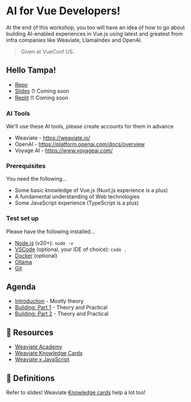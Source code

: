# AI for Vue Developers!

At the end of this workshop, you too will have an idea of how to go about building AI-enabled experiences in Vue.js using latest and greatest from infra companies like Weaviate, LlamaIndex and OpenAI.

> Given at VueConf US.

## Hello Tampa! 

- [Repo](https://github.com/weaviate-tutorials/ai-for-vue-developers)
- [Slides]() ⏰ Coming soon
- [Replit]() ⏰ Coming soon 

### AI Tools

We'll use these AI tools, please create accounts for them in advance

- Weaviate - https://weaviate.io/
- OpenAI - https://platform.openai.com/docs/overview
- Voyage AI - https://www.voyageai.com/

### Prerequisites

You need the following...
- Some basic knowledge of Vue.js (Nuxt.js experience is a plus)
- A fundamental understanding of Web technologies
- Some JavaScript experience (TypeScript is a plus)

### Test set up

Please have the following installed...
- [Node.js](https://nodejs.org/en/download/current) (v20+): `node -v`
- [VSCode](https://code.visualstudio.com/download) (optional, your IDE of choice): `code .`
- [Docker](https://docs.docker.com/get-started/get-docker/) (optional)
- [Ollama](https://ollama.com/download)
- [Git](https://git-scm.com/downloads)

## Agenda

- [Introduction](/introduction/) - Mostly theory
- [Building: Part 1](/building-part-one/) - Theory and Practical 
- [Building: Part 2](/building-part-two) - Theory and Practical 


## 🔦 Resources

- [Weaviate Academy](https://weaviate.io/developers/academy)
- [Weaviate Knowledge Cards](https://weaviate.io/learn/knowledgecards)
- [Weaviate x JavaScript](https://weaviate.io/javascript)

## 📘 Definitions

Refer to slides! Weaviate [Knowledge cards](https://weaviate.io/learn/knowledgecards) help a lot too! 

